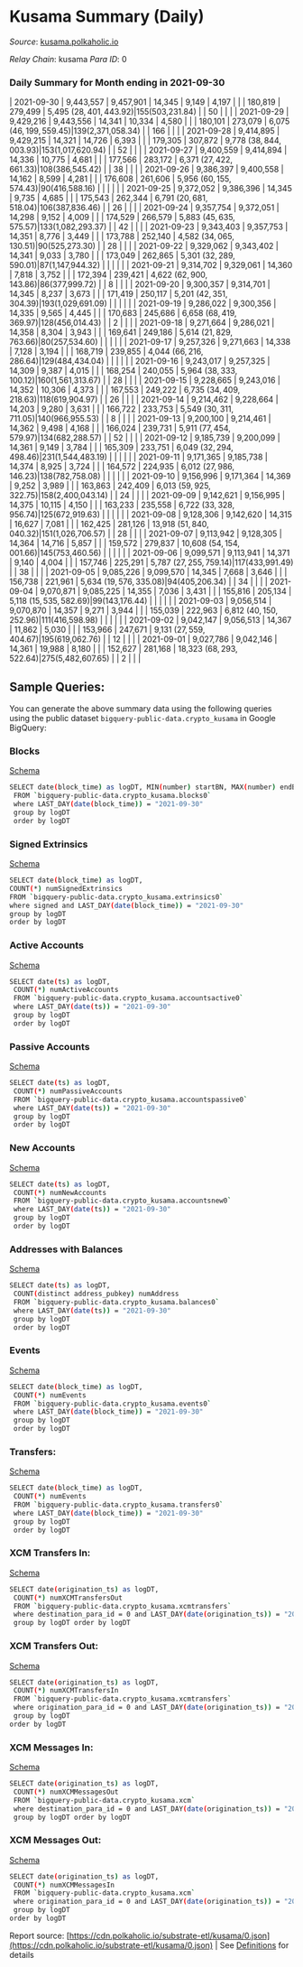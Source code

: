 # Kusama Summary (Daily)

_Source_: [kusama.polkaholic.io](https://kusama.polkaholic.io)

*Relay Chain*: kusama
*Para ID*: 0



### Daily Summary for Month ending in 2021-09-30


| 2021-09-30 | 9,443,557 | 9,457,901 | 14,345 | 9,149 | 4,197 |  |  | 180,819 | 279,499 | 5,495 ($28,401,443.92) | 155 ($503,231.84) |   | 50 |  |  |
| 2021-09-29 | 9,429,216 | 9,443,556 | 14,341 | 10,334 | 4,580 |  |  | 180,101 | 273,079 | 6,075 ($46,199,559.45) | 139 ($2,371,058.34) |   | 166 |  |  |
| 2021-09-28 | 9,414,895 | 9,429,215 | 14,321 | 14,726 | 6,393 |  |  | 179,305 | 307,872 | 9,778 ($38,844,003.93) | 153 ($1,017,620.94) |   | 52 |  |  |
| 2021-09-27 | 9,400,559 | 9,414,894 | 14,336 | 10,775 | 4,681 |  |  | 177,566 | 283,172 | 6,371 ($27,422,661.33) | 108 ($386,545.42) |   | 38 |  |  |
| 2021-09-26 | 9,386,397 | 9,400,558 | 14,162 | 8,599 | 4,281 |  |  | 176,608 | 261,606 | 5,956 ($60,155,574.43) | 90 ($416,588.16) |   |  |  |  |
| 2021-09-25 | 9,372,052 | 9,386,396 | 14,345 | 9,735 | 4,685 |  |  | 175,543 | 262,344 | 6,791 ($20,681,518.04) | 106 ($387,836.46) |   | 26 |  |  |
| 2021-09-24 | 9,357,754 | 9,372,051 | 14,298 | 9,152 | 4,009 |  |  | 174,529 | 266,579 | 5,883 ($45,635,575.57) | 133 ($1,082,293.37) |   | 42 |  |  |
| 2021-09-23 | 9,343,403 | 9,357,753 | 14,351 | 8,776 | 3,449 |  |  | 173,788 | 252,140 | 4,582 ($34,065,130.51) | 90 ($525,273.30) |   | 28 |  |  |
| 2021-09-22 | 9,329,062 | 9,343,402 | 14,341 | 9,033 | 3,780 |  |  | 173,049 | 262,865 | 5,301 ($32,289,590.01) | 87 ($1,147,944.32) |   |  |  |  |
| 2021-09-21 | 9,314,702 | 9,329,061 | 14,360 | 7,818 | 3,752 |  |  | 172,394 | 239,421 | 4,622 ($62,900,143.86) | 86 ($377,999.72) |   | 8 |  |  |
| 2021-09-20 | 9,300,357 | 9,314,701 | 14,345 | 8,237 | 3,673 |  |  | 171,419 | 250,117 | 5,201 ($42,351,304.39) | 193 ($1,029,691.09) |   |  |  |  |
| 2021-09-19 | 9,286,022 | 9,300,356 | 14,335 | 9,565 | 4,445 |  |  | 170,683 | 245,686 | 6,658 ($68,419,369.97) | 128 ($456,014.43) |   | 2 |  |  |
| 2021-09-18 | 9,271,664 | 9,286,021 | 14,358 | 8,304 | 3,943 |  |  | 169,641 | 249,186 | 5,614 ($21,829,763.66) | 80 ($257,534.60) |   |  |  |  |
| 2021-09-17 | 9,257,326 | 9,271,663 | 14,338 | 7,128 | 3,194 |  |  | 168,719 | 239,855 | 4,044 ($66,216,286.64) | 129 ($484,434.04) |   |  |  |  |
| 2021-09-16 | 9,243,017 | 9,257,325 | 14,309 | 9,387 | 4,015 |  |  | 168,254 | 240,055 | 5,964 ($38,333,100.12) | 160 ($1,561,313.67) |   | 28 |  |  |
| 2021-09-15 | 9,228,665 | 9,243,016 | 14,352 | 10,306 | 4,373 |  |  | 167,553 | 249,222 | 6,735 ($34,409,218.63) | 118 ($619,904.97) |   | 26 |  |  |
| 2021-09-14 | 9,214,462 | 9,228,664 | 14,203 | 9,280 | 3,631 |  |  | 166,722 | 233,753 | 5,549 ($30,311,711.05) | 140 ($966,955.53) |   | 8 |  |  |
| 2021-09-13 | 9,200,100 | 9,214,461 | 14,362 | 9,498 | 4,168 |  |  | 166,024 | 239,731 | 5,911 ($77,454,579.97) | 134 ($682,288.57) |   | 52 |  |  |
| 2021-09-12 | 9,185,739 | 9,200,099 | 14,361 | 9,149 | 3,784 |  |  | 165,309 | 233,751 | 6,049 ($32,294,498.46) | 231 ($1,544,483.19) |   |  |  |  |
| 2021-09-11 | 9,171,365 | 9,185,738 | 14,374 | 8,925 | 3,724 |  |  | 164,572 | 224,935 | 6,012 ($27,986,146.23) | 138 ($782,758.08) |   |  |  |  |
| 2021-09-10 | 9,156,996 | 9,171,364 | 14,369 | 9,252 | 3,989 |  |  | 163,863 | 242,409 | 6,013 ($59,925,322.75) | 158 ($2,400,043.14) |   | 24 |  |  |
| 2021-09-09 | 9,142,621 | 9,156,995 | 14,375 | 10,115 | 4,150 |  |  | 163,233 | 235,558 | 6,722 ($33,328,956.74) | 125 ($672,919.63) |   |  |  |  |
| 2021-09-08 | 9,128,306 | 9,142,620 | 14,315 | 16,627 | 7,081 |  |  | 162,425 | 281,126 | 13,918 ($51,840,040.32) | 151 ($1,026,706.57) |   | 28 |  |  |
| 2021-09-07 | 9,113,942 | 9,128,305 | 14,364 | 14,716 | 5,857 |  |  | 159,572 | 279,837 | 10,608 ($54,154,001.66) | 145 ($753,460.56) |   |  |  |  |
| 2021-09-06 | 9,099,571 | 9,113,941 | 14,371 | 9,140 | 4,004 |  |  | 157,746 | 225,291 | 5,787 ($27,255,759.14) | 117 ($433,991.49) |   | 38 |  |  |
| 2021-09-05 | 9,085,226 | 9,099,570 | 14,345 | 7,668 | 3,646 |  |  | 156,738 | 221,961 | 5,634 ($19,576,335.08) | 94 ($405,206.34) |   | 34 |  |  |
| 2021-09-04 | 9,070,871 | 9,085,225 | 14,355 | 7,036 | 3,431 |  |  | 155,816 | 205,134 | 5,118 ($15,535,582.69) | 99 ($143,176.44) |   |  |  |  |
| 2021-09-03 | 9,056,514 | 9,070,870 | 14,357 | 9,271 | 3,944 |  |  | 155,039 | 222,963 | 6,812 ($40,150,252.96) | 111 ($416,598.98) |   |  |  |  |
| 2021-09-02 | 9,042,147 | 9,056,513 | 14,367 | 11,862 | 5,030 |  |  | 153,966 | 247,671 | 9,131 ($27,559,404.67) | 195 ($619,062.76) |   | 12 |  |  |
| 2021-09-01 | 9,027,786 | 9,042,146 | 14,361 | 19,988 | 8,180 |  |  | 152,627 | 281,168 | 18,323 ($68,293,522.64) | 275 ($5,482,607.65) |   | 2 |  |  |

## Sample Queries:
You can generate the above summary data using the following queries using the public dataset `bigquery-public-data.crypto_kusama` in Google BigQuery:


### Blocks 

[Schema](https://github.com/colorfulnotion/substrate-etl/blob/main/schema/blocks.json)

```bash
SELECT date(block_time) as logDT, MIN(number) startBN, MAX(number) endBN, COUNT(*) numBlocks 
 FROM `bigquery-public-data.crypto_kusama.blocks0`  
 where LAST_DAY(date(block_time)) = "2021-09-30" 
 group by logDT 
 order by logDT
```

### Signed Extrinsics 

[Schema](https://github.com/colorfulnotion/substrate-etl/blob/main/schema/extrinsics.json)

```bash
SELECT date(block_time) as logDT, 
COUNT(*) numSignedExtrinsics 
FROM `bigquery-public-data.crypto_kusama.extrinsics0`  
where signed and LAST_DAY(date(block_time)) = "2021-09-30" 
group by logDT 
order by logDT
```

### Active Accounts 

[Schema](https://github.com/colorfulnotion/substrate-etl/blob/main/schema/accountsactive.json)

```bash
SELECT date(ts) as logDT, 
 COUNT(*) numActiveAccounts 
 FROM `bigquery-public-data.crypto_kusama.accountsactive0` 
 where LAST_DAY(date(ts)) = "2021-09-30" 
 group by logDT 
 order by logDT
```

### Passive Accounts 

[Schema](https://github.com/colorfulnotion/substrate-etl/blob/main/schema/accountspassive.json)

```bash
SELECT date(ts) as logDT, 
 COUNT(*) numPassiveAccounts 
 FROM `bigquery-public-data.crypto_kusama.accountspassive0` 
 where LAST_DAY(date(ts)) = "2021-09-30" 
 group by logDT 
 order by logDT
```

### New Accounts 

[Schema](https://github.com/colorfulnotion/substrate-etl/blob/main/schema/accountsnew.json)

```bash
SELECT date(ts) as logDT, 
 COUNT(*) numNewAccounts 
 FROM `bigquery-public-data.crypto_kusama.accountsnew0` 
 where LAST_DAY(date(ts)) = "2021-09-30" 
 group by logDT
 order by logDT
```

### Addresses with Balances 

[Schema](https://github.com/colorfulnotion/substrate-etl/blob/main/schema/balances.json)

```bash
SELECT date(ts) as logDT,
 COUNT(distinct address_pubkey) numAddress 
 FROM `bigquery-public-data.crypto_kusama.balances0` 
 where LAST_DAY(date(ts)) = "2021-09-30" 
 group by logDT 
 order by logDT
```

### Events 

[Schema](https://github.com/colorfulnotion/substrate-etl/blob/main/schema/events.json)

```bash
SELECT date(block_time) as logDT, 
 COUNT(*) numEvents 
 FROM `bigquery-public-data.crypto_kusama.events0` 
 where LAST_DAY(date(block_time)) = "2021-09-30" 
 group by logDT 
 order by logDT
```

### Transfers:

[Schema](https://github.com/colorfulnotion/substrate-etl/blob/main/schema/transfers.json)

```bash
SELECT date(block_time) as logDT, 
 COUNT(*) numEvents 
 FROM `bigquery-public-data.crypto_kusama.transfers0` 
 where LAST_DAY(date(block_time)) = "2021-09-30" 
 group by logDT 
 order by logDT
```

### XCM Transfers In: 

[Schema](https://github.com/colorfulnotion/substrate-etl/blob/main/schema/xcmtransfers.json)

```bash
SELECT date(origination_ts) as logDT, 
 COUNT(*) numXCMTransfersOut 
 FROM `bigquery-public-data.crypto_kusama.xcmtransfers` 
 where destination_para_id = 0 and LAST_DAY(date(origination_ts)) = "2021-09-30" 
 group by logDT order by logDT
```

### XCM Transfers Out: 

[Schema](https://github.com/colorfulnotion/substrate-etl/blob/main/schema/xcmtransfers.json)

```bash
SELECT date(origination_ts) as logDT, 
 COUNT(*) numXCMTransfersIn 
 FROM `bigquery-public-data.crypto_kusama.xcmtransfers` 
 where origination_para_id = 0 and LAST_DAY(date(origination_ts)) = "2021-09-30" 
 group by logDT 
order by logDT
```

### XCM Messages In: 

[Schema](https://github.com/colorfulnotion/substrate-etl/blob/main/schema/xcm.json)

```bash
SELECT date(origination_ts) as logDT, 
 COUNT(*) numXCMMessagesOut 
 FROM `bigquery-public-data.crypto_kusama.xcm` 
 where destination_para_id = 0 and LAST_DAY(date(origination_ts)) = "2021-09-30" 
 group by logDT order by logDT
```

### XCM Messages Out: 

[Schema](https://github.com/colorfulnotion/substrate-etl/blob/main/schema/xcm.json)

```bash
SELECT date(origination_ts) as logDT, 
 COUNT(*) numXCMMessagesIn 
 FROM `bigquery-public-data.crypto_kusama.xcm` 
 where origination_para_id = 0 and LAST_DAY(date(origination_ts)) = "2021-09-30" 
 group by logDT 
order by logDT
```


Report source: [https://cdn.polkaholic.io/substrate-etl/kusama/0.json](https://cdn.polkaholic.io/substrate-etl/kusama/0.json) | See [Definitions](/DEFINITIONS.md) for details
